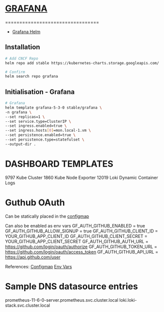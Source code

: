 # [GRAFANA](https://grafana.com/)
=================================
- [Grafana Helm](https://github.com/helm/charts/tree/master/stable/grafana)

## Installation
```bash
# Add CNCF Repo
helm repo add stable https://kubernetes-charts.storage.googleapis.com/ 

# Confirm 
helm search repo grafana
```

## Initialisation - Grafana
```bash
# Grafana
helm template grafana-5-3-0 stable/grafana \
-n grafana \
--set replicas=1 \
--set service.type=ClusterIP \
--set ingress.enabled=true \
--set ingress.hosts[0]=mon.local-1.vm \
--set persistence.enabled=true \
--set persistence.type=statefulset \
--output-dir .
```

# DASHBOARD TEMPLATES
9797 Kube Cluster
1860 Kube Node Exporter
12019 Loki Dynamic Container Logs

# Guthub OAuth
Can be statically placed in the [configmap](grafana/templates/configmap.yaml)

Can also be enabled as env vars
GF_AUTH_GITHUB_ENABLED = true
GF_AUTH_GITHUB_ALLOW_SIGNUP = true
GF_AUTH_GITHUB_CLIENT_ID = YOUR_GITHUB_APP_CLIENT_ID
GF_AUTH_GITHUB_CLIENT_SECRET = YOUR_GITHUB_APP_CLIENT_SECRET
GF_AUTH_GITHUB_AUTH_URL = https://github.com/login/oauth/authorize
GF_AUTH_GITHUB_TOKEN_URL = https://github.com/login/oauth/access_token
GF_AUTH_GITHUB_API_URL = https://api.github.com/user

References:
[Configmap](https://grafana.com/docs/grafana/latest/auth/github/#enable-github-in-grafana)
[Env Vars](https://grafana.com/docs/grafana/latest/administration/configuration/#configure-with-environment-variables)

# Sample DNS datasource entries
prometheus-11-6-0-server.prometheus.svc.cluster.local
loki.loki-stack.svc.cluster.local